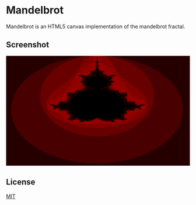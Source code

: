 # Mandelbrot

Mandelbrot is an HTML5 canvas implementation of the mandelbrot fractal.

## Screenshot

![Mandelbrot](Mandelbrot.png)


## License
[MIT](https://choosealicense.com/licenses/mit/)
